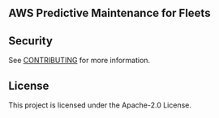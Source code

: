 ## AWS Predictive Maintenance for Fleets


## Security

See [CONTRIBUTING](CONTRIBUTING.md#security-issue-notifications) for more information.

## License

This project is licensed under the Apache-2.0 License.

